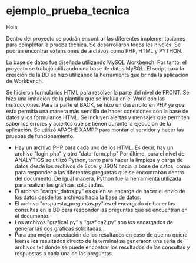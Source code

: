 # ejemplo_prueba_tecnica

Hola,

Dentro del proyecto se podrán encontrar las diferentes implementaciones para completar la prueba técnica. Se desarrollaron todos los niveles. Se podrán encontrar extensiones de archivos como PHP, HTML y PYTHON.

La base de datos fue diseñada utilizando MySQL Workbench. Por tanto, el proyecto se trabajó utilizando una base de datos MySQL. El script para la creación de la BD se hizo utilizando la herramienta que brinda la aplicación de Workbench.

Se hicieron formularios HTML para resolver la parte del nivel de FRONT. Se hizo una imitación de la plantilla que se incluía en el Word con las instrucciones. 
Para la parte el BACK, se hizo un desarrollo en PHP ya que esto permitía una manera más sencilla de hacer conexiones con la base de datos y los formularios HTML. Se incluyen alertas y mensajes que permiten saber los errores y aciertos que se tienen durante la ejecución de la aplicación. Se utilizó APACHE XAMPP para montar el servidor y hacer las pruebas de funcionamiento.
- Hay un archivo PHP para cada uno de los HTML. Es decir, hay un archivo "login.php" y otro "data-form.php"
Por último, para el nivel de ANALYTICS se utilizó Python, tanto para hacer la limpieza y carga de datos desde los archivos de Excel y JSON hacia la base de datos, como para responder a las diferentes preguntas que se encontraban dentro del documento. De igual manera, Python fue la herramienta utilizada para realizar las gráficas solicitadas.
- El archivo "cargar_datos.py" es quien se encarga de hacer el envío de los datos desde los archivos hacia la base de datos.
- El archivo "respuesta_preguntas.py" es el encargado de hacer las consultas en la BD para responder las preguntas que se encuentran en el documento.
- Los archivos "grafica1.py" y "grafica2.py" son los encargados de generar las dos gráficas solicitadas.
- Para una mejor apreciación de los resultados en caso de que no quiera leerse los resultados directo de la terminal se generaron una seria de archivos txt donde se puede encontrar los resultados de las consultas y respuestas a cada una de las preguntas.
